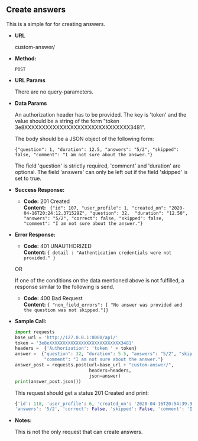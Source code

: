 **Create answers**
----
  This is a simple for for creating answers. 
  
* **URL**

  custom-answer/

* **Method:**

  `POST` 
  
*  **URL Params**

    There are no query-parameters.
  
* **Data Params**

    An authorization header has to be provided. The key is 'token' 
    and the value should be a string of the form "token 3e8XXXXXXXXXXXXXXXXXXXXXXXXXXXXXX3481". 
    
    The body should be a JSON object of the following form: <br>
    
    `{"question": 1, "duration": 12.5, "answers": "5/2", "skipped": false, "comment": "I am not sure about the answer."}` <br>
    
    The field 'question' is strictly required, 'comment' and 'duration' are optional. The field 'answers' can only be left out 
    if the field 'skipped' is set to true. 
    
    
* **Success Response:**

  * **Code:** 201 Created <br />
    **Content:** ` {"id": 107, "user_profile": 1, "created_on": "2020-04-16T20:24:12.371529Z", "question": 32, 
    "duration": "12.50", "answers": "5/2", "correct": false, "skipped": false, 
    "comment": "I am not sure about the answer."}`
    
 
* **Error Response:**

  * **Code:** 401 UNAUTHORIZED <br />
    **Content:** `{ detail : "Authentication credentials were not provided." }`

  OR
    
  If one of the conditions on the data mentioned above is not fulfilled, a response similar to the following is send. 
  * **Code:** 400 Bad Request <br />
    **Content:** `{ "non_field_errors": [ "No answer was provided and the question was not skipped."]}`

* **Sample Call:**

    ```python
    import requests
    base_url = 'http://127.0.0.1:8000/api/'
    token = '3e8eXXXXXXXXXXXXXXXXXXXXXXXXXXX3481'
    headers =  {'Authorization': 'token ' + token}
    answer =  {"question": 32, "duration": 5.5, "answers": "5/2", "skipped": False, 
               "comment": "I am not sure about the answer."}
    answer_post = requests.post(url=base_url + "custom-answer/", 
                                headers=headers,
                                json=answer)
    print(answer_post.json())
     ``` 
     
     This request should get a status 201 Created and print:
     ```python
     {'id': 118, 'user_profile': 6, 'created_on': '2020-04-16T20:54:39.944256Z', 'question': 32, 'duration': '5.50', 
   'answers': '5/2', 'correct': False, 'skipped': False, 'comment': 'I am not sure about the answer.'}
     ```
    
* **Notes:**

    This is not the only request that can create answers. 
